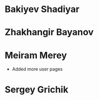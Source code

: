 # Bakiyev Shadiyar

# Zhakhangir Bayanov

# Meiram Merey
* Added more user pages

# Sergey Grichik 
